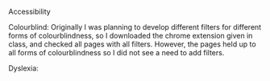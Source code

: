 
Accessibility

Colourblind: Originally I was planning to develop different filters for different forms of colourblindness, so I downloaded the chrome extension given in class, and checked all pages with all filters. However, the pages held up to all forms of colourblindness so I did not see a need to add filters.

Dyslexia: